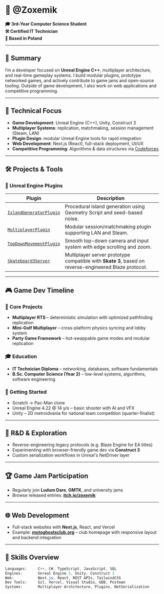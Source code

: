 # 👋 @Zoxemik

**🎓 3rd-Year Computer Science Student**  
**🛠️ Certified IT Technician**  
**📍 Based in Poland**

---

## 🧩 Summary

I’m a developer focused on **Unreal Engine C++**, multiplayer architecture, and real-time gameplay systems. I build modular plugins, prototype networked games, and actively contribute to game jams and open-source tooling. Outside of game development, I also work on web applications and competitive programming.

---

## 🧠 Technical Focus

- **Game Development**: Unreal Engine (C++), Unity, Construct 3  
- **Multiplayer Systems**: replication, matchmaking, session management (Steam, LAN)  
- **Plugin Design**: modular Unreal Engine tools for rapid integration  
- **Web Development**: Next.js (React), full-stack deployment, UI/UX  
- **Competitive Programming**: Algorithms & data structures via [Codeforces](https://codeforces.com/profile/zoxemo)  

---

## 🛠️ Projects & Tools

### 🔌 Unreal Engine Plugins

| Plugin                         | Description |
|-------------------------------|-------------|
| [`IslandGeneratorPlugin`](https://github.com/zoxemik/IslandGeneratorPlugin) | Procedural island generation using Geometry Script and seed-based noise. |
| [`MultiplayerPlugin`](https://github.com/zoxemik/MultiplayerPlugin) | Modular session/matchmaking plugin supporting LAN and Steam. |
| [`TopDownMovementPlugin`](https://github.com/zoxemik/TopDownMovementPlugin) | Smooth top-down camera and input system with edge scrolling and zoom. |
| [`Skateboard3Server`](https://github.com/zoxemik/Skateboard3Server) | Multiplayer server prototype compatible with **Skate 3**, based on reverse-engineered Blaze protocol. |

---

## 🎮 Game Dev Timeline

### 🎯 Core Projects
- **Multiplayer RTS** – deterministic simulation with optimized pathfinding replication  
- **Mini-Golf Multiplayer** – cross-platform physics syncing and lobby system  
- **Party Game Framework** – hot-swappable game modes and modular replication

### 🎓 Education
- **IT Technician Diploma** – networking, databases, software fundamentals  
- **B.Sc. Computer Science (Year 2)** – low-level systems, algorithms, software engineering

### 🧒 Getting Started
- Scratch → Pac-Man clone  
- Unreal Engine 4.22 @ 14 y/o – basic shooter with AI and VFX  
- Unity – 2D metroidvania for national team competition (quarter-finalist)

---

## 🧪 R&D & Exploration

- Reverse-engineering legacy protocols (e.g. Blaze Engine for EA titles)  
- Experimenting with browser-friendly game dev via **Construct 3**  
- Custom serialization workflows in Unreal's NetDriver layer  

---

## 🏆 Game Jam Participation

- Regularly join **Ludum Dare**, **GMTK**, and university jams  
- Browse released entries: [**itch.io/zoxemik**](https://zoxemik.itch.io)

---

## 🌐 Web Development

- Full-stack websites with **Next.js**, React, and Vercel  
- Example: [**motoghostsclub.org**](https://www.motoghostsclub.org) – club homepage with responsive layout and backend integration

---

## 🔧 Skills Overview

```csharp
Languages:     C++, C#, TypeScript, JavaScript, SQL
Engines:       Unreal Engine 5, Unity, Construct 3
Web:           Next.js, React, REST APIs, TailwindCSS
Dev Tools:     Git, Vercel, Visual Studio, GDB, Postman
Systems:       Multiplayer Architecture, Plugins, NetSerialization

